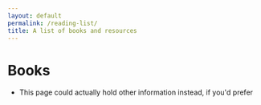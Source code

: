 ```yaml
---
layout: default
permalink: /reading-list/
title: A list of books and resources
---
```

# Books
- This page could actually hold other information instead, if you'd prefer

